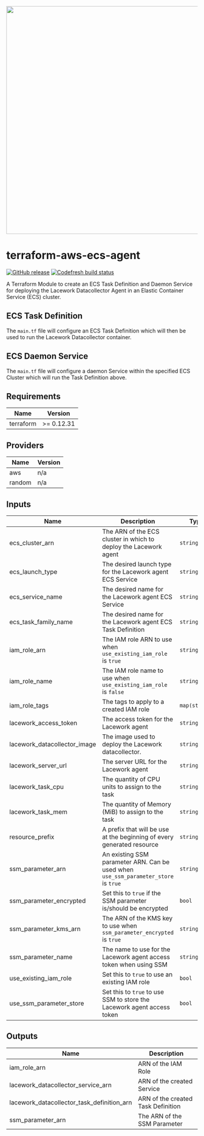 <a href="https://lacework.com"><img src="https://techally-content.s3-us-west-1.amazonaws.com/public-content/lacework_logo_full.png" width="600"></a>

# terraform-aws-ecs-agent

[![GitHub release](https://img.shields.io/github/release/lacework/terraform-aws-ecs-agent.svg)](https://github.com/lacework/terraform-aws-ecs-agent/releases/)
[![Codefresh build status](https://g.codefresh.io/api/badges/pipeline/lacework/terraform-modules%2Ftest-compatibility?type=cf-1&key=eyJhbGciOiJIUzI1NiJ9.NWVmNTAxOGU4Y2FjOGQzYTkxYjg3ZDEx.RJ3DEzWmBXrJX7m38iExJ_ntGv4_Ip8VTa-an8gBwBo)](https://g.codefresh.io/pipelines/edit/new/builds?id=607e25e6728f5a6fba30431b&pipeline=test-compatibility&projects=terraform-modules&projectId=607db54b728f5a5f8930405d)

A Terraform Module to create an ECS Task Definition and Daemon Service for deploying the Lacework Datacollector Agent in an Elastic Container Service (ECS) cluster.

## ECS Task Definition

The `main.tf` file will configure an ECS Task Definition which will then be used to run the Lacework Datacollector container.

## ECS Daemon Service

The `main.tf` file will configure a daemon Service within the specified ECS Cluster which will run the Task Definition above.

## Requirements

| Name      | Version    |
| --------- | ---------- |
| terraform | >= 0.12.31 |

## Providers

| Name   | Version |
| ------ | ------- |
| aws    | n/a     |
| random | n/a     |

## Inputs

| Name                         | Description                                                                         | Type          | Default                           | Required |
| ---------------------------- | ----------------------------------------------------------------------------------- | ------------- | --------------------------------- | :------: |
| ecs_cluster_arn              | The ARN of the ECS cluster in which to deploy the Lacework agent                    | `string`      | n/a                               |   yes    |
| ecs_launch_type              | The desired launch type for the Lacework agent ECS Service                          | `string`      | `"EC2"`                           |    no    |
| ecs_service_name             | The desired name for the Lacework agent ECS Service                                 | `string`      | `""`                              |    no    |
| ecs_task_family_name         | The desired name for the Lacework agent ECS Task Definition                         | `string`      | `""`                              |    no    |
| iam_role_arn                 | The IAM role ARN to use when `use_existing_iam_role` is `true`                      | `string`      | `""`                              |    no    |
| iam_role_name                | The IAM role name to use when `use_existing_iam_role` is `false`                    | `string`      | `""`                              |    no    |
| iam_role_tags                | The tags to apply to a created IAM role                                             | `map(string)` | `{}`                              |    no    |
| lacework_access_token        | The access token for the Lacework agent                                             | `string`      | n/a                               |   yes    |
| lacework_datacollector_image | The image used to deploy the Lacework datacollector.                                | `string`      | `"lacework/datacollector:latest"` |    no    |
| lacework_server_url          | The server URL for the Lacework agent                                               | `string`      | `""`                              |    no    |
| lacework_task_cpu            | The quantity of CPU units to assign to the task                                     | `string`      | `"512"`                           |    no    |
| lacework_task_mem            | The quantity of Memory (MiB) to assign to the task                                  | `string`      | `"512"`                           |    no    |
| resource_prefix              | A prefix that will be use at the beginning of every generated resource              | `string`      | `"lacework-ecs"`                  |    no    |
| ssm_parameter_arn            | An existing SSM parameter ARN. Can be used when `use_ssm_parameter_store` is `true` | `string`      | `""`                              |    no    |
| ssm_parameter_encrypted      | Set this to `true` if the SSM parameter is/should be encrypted                      | `bool`        | `false`                           |    no    |
| ssm_parameter_kms_arn        | The ARN of the KMS key to use when `ssm_parameter_encrypted` is `true`              | `string`      | `""`                              |    no    |
| ssm_parameter_name           | The name to use for the Lacework agent access token when using SSM                  | `string`      | `"/lacework/access_token"`        |    no    |
| use_existing_iam_role        | Set this to `true` to use an existing IAM role                                      | `bool`        | `false`                           |    no    |
| use_ssm_parameter_store      | Set this to `true` to use SSM to store the Lacework agent access token              | `bool`        | `false`                           |    no    |

## Outputs

| Name                                       | Description                        |
| ------------------------------------------ | ---------------------------------- |
| iam_role_arn                               | ARN of the IAM Role                |
| lacework_datacollector_service_arn         | ARN of the created Service         |
| lacework_datacollector_task_definition_arn | ARN of the created Task Definition |
| ssm_parameter_arn                          | The ARN of the SSM Parameter       |
